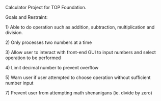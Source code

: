 Calculator Project for TOP Foundation.

Goals and Restraint:
<p>1) Able to do operation such as addition, subtraction, multiplication and division.</p>
<p>2) Only processes two numbers at a time</p>
<p>3) Allow user to interact with front-end GUI to input numbers and select operation to be performed
</p>
<p>4) Limit decimal number to prevent overflow
</p>
<p>5) Warn user if user attempted to choose operation without sufficient number input
</p>
<p>7) Prevent user from attempting math shenanigans (ie. divide by zero)</p>
